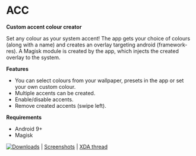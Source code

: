 # ACC
**Custom accent colour creator** 

Set any colour as your system accent! The app gets your choice of colours (along with a name) and creates an overlay targeting android (framework-res). A Magisk module is created by the app, which injects the created overlay to the system.

**Features**

* You can select colours from your wallpaper, presets in the app or set your own custom colour.
* Multiple accents can be created.
* Enable/disable accents.
* Remove created accents (swipe left).

**Requirements**

* Android 9+
* Magisk  

[![Downloads](https://img.shields.io/github/v/release/Akilesh-T/ACC.svg?logo=github)](https://github.com/Akilesh-T/QACC/releases/latest) | [Screenshots](https://forum.xda-developers.com/devdb/project/?id=35917#screenshots) | [XDA thread](https://forum.xda-developers.com/android/apps-games/app-magisk-module-qacc-custom-accent-t4011747)

